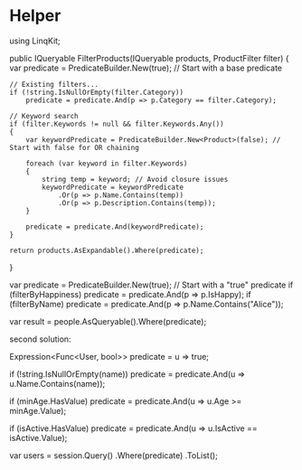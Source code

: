 # Helper


using LinqKit;

public IQueryable<Product> FilterProducts(IQueryable<Product> products, ProductFilter filter)
{
    var predicate = PredicateBuilder.New<Product>(true); // Start with a base predicate

    // Existing filters...
    if (!string.IsNullOrEmpty(filter.Category))
        predicate = predicate.And(p => p.Category == filter.Category);

    // Keyword search
    if (filter.Keywords != null && filter.Keywords.Any())
    {
        var keywordPredicate = PredicateBuilder.New<Product>(false); // Start with false for OR chaining

        foreach (var keyword in filter.Keywords)
        {
            string temp = keyword; // Avoid closure issues
            keywordPredicate = keywordPredicate
                .Or(p => p.Name.Contains(temp))
                .Or(p => p.Description.Contains(temp));
        }

        predicate = predicate.And(keywordPredicate);
    }

    return products.AsExpandable().Where(predicate);
}


var predicate = PredicateBuilder.New<Person>(true); // Start with a "true" predicate
if (filterByHappiness)
    predicate = predicate.And(p => p.IsHappy);
if (filterByName)
    predicate = predicate.And(p => p.Name.Contains("Alice"));

var result = people.AsQueryable().Where(predicate);

second solution:

Expression<Func<User, bool>> predicate = u => true;

if (!string.IsNullOrEmpty(name))
    predicate = predicate.And(u => u.Name.Contains(name));

if (minAge.HasValue)
    predicate = predicate.And(u => u.Age >= minAge.Value);

if (isActive.HasValue)
    predicate = predicate.And(u => u.IsActive == isActive.Value);

var users = session.Query<User>()
    .Where(predicate)
    .ToList();
